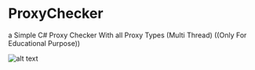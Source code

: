 # ProxyChecker
a Simple C# Proxy Checker With all Proxy Types (Multi Thread) ((Only For Educational Purpose))


![alt text](https://github.com/Offensive-Cyber/ProxyChecker/Pic.PNG?raw=true)
